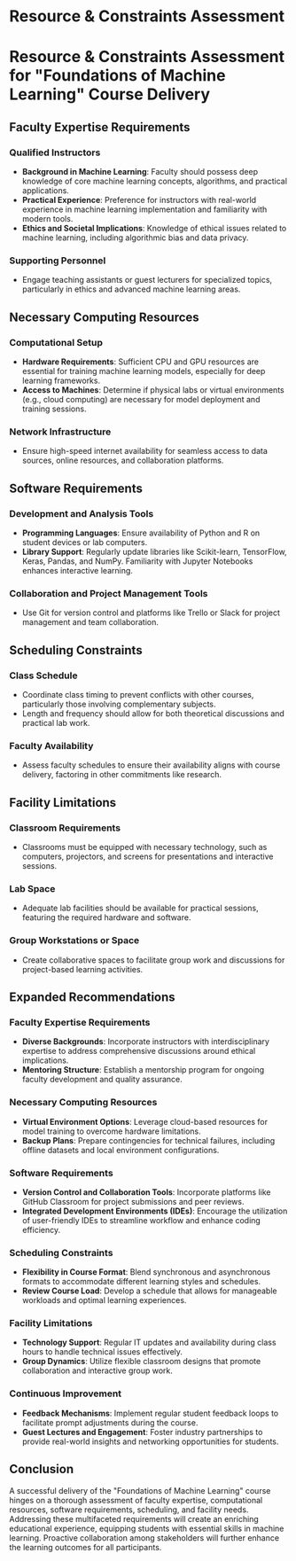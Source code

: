 Resource & Constraints Assessment
=================================

# Resource & Constraints Assessment for "Foundations of Machine Learning" Course Delivery

## Faculty Expertise Requirements

### Qualified Instructors
- **Background in Machine Learning**: Faculty should possess deep knowledge of core machine learning concepts, algorithms, and practical applications.
- **Practical Experience**: Preference for instructors with real-world experience in machine learning implementation and familiarity with modern tools.
- **Ethics and Societal Implications**: Knowledge of ethical issues related to machine learning, including algorithmic bias and data privacy.

### Supporting Personnel
- Engage teaching assistants or guest lecturers for specialized topics, particularly in ethics and advanced machine learning areas.

## Necessary Computing Resources

### Computational Setup
- **Hardware Requirements**: Sufficient CPU and GPU resources are essential for training machine learning models, especially for deep learning frameworks.
- **Access to Machines**: Determine if physical labs or virtual environments (e.g., cloud computing) are necessary for model deployment and training sessions.

### Network Infrastructure
- Ensure high-speed internet availability for seamless access to data sources, online resources, and collaboration platforms.

## Software Requirements

### Development and Analysis Tools
- **Programming Languages**: Ensure availability of Python and R on student devices or lab computers.
- **Library Support**: Regularly update libraries like Scikit-learn, TensorFlow, Keras, Pandas, and NumPy. Familiarity with Jupyter Notebooks enhances interactive learning.

### Collaboration and Project Management Tools
- Use Git for version control and platforms like Trello or Slack for project management and team collaboration.

## Scheduling Constraints

### Class Schedule
- Coordinate class timing to prevent conflicts with other courses, particularly those involving complementary subjects.
- Length and frequency should allow for both theoretical discussions and practical lab work.

### Faculty Availability
- Assess faculty schedules to ensure their availability aligns with course delivery, factoring in other commitments like research.

## Facility Limitations

### Classroom Requirements
- Classrooms must be equipped with necessary technology, such as computers, projectors, and screens for presentations and interactive sessions.

### Lab Space
- Adequate lab facilities should be available for practical sessions, featuring the required hardware and software.

### Group Workstations or Space
- Create collaborative spaces to facilitate group work and discussions for project-based learning activities.

## Expanded Recommendations

### Faculty Expertise Requirements
- **Diverse Backgrounds**: Incorporate instructors with interdisciplinary expertise to address comprehensive discussions around ethical implications.
- **Mentoring Structure**: Establish a mentorship program for ongoing faculty development and quality assurance.

### Necessary Computing Resources
- **Virtual Environment Options**: Leverage cloud-based resources for model training to overcome hardware limitations.
- **Backup Plans**: Prepare contingencies for technical failures, including offline datasets and local environment configurations.

### Software Requirements
- **Version Control and Collaboration Tools**: Incorporate platforms like GitHub Classroom for project submissions and peer reviews.
- **Integrated Development Environments (IDEs)**: Encourage the utilization of user-friendly IDEs to streamline workflow and enhance coding efficiency.

### Scheduling Constraints
- **Flexibility in Course Format**: Blend synchronous and asynchronous formats to accommodate different learning styles and schedules.
- **Review Course Load**: Develop a schedule that allows for manageable workloads and optimal learning experiences.

### Facility Limitations
- **Technology Support**: Regular IT updates and availability during class hours to handle technical issues effectively.
- **Group Dynamics**: Utilize flexible classroom designs that promote collaboration and interactive group work.

### Continuous Improvement
- **Feedback Mechanisms**: Implement regular student feedback loops to facilitate prompt adjustments during the course.
- **Guest Lectures and Engagement**: Foster industry partnerships to provide real-world insights and networking opportunities for students.

## Conclusion
A successful delivery of the "Foundations of Machine Learning" course hinges on a thorough assessment of faculty expertise, computational resources, software requirements, scheduling, and facility needs. Addressing these multifaceted requirements will create an enriching educational experience, equipping students with essential skills in machine learning. Proactive collaboration among stakeholders will further enhance the learning outcomes for all participants.